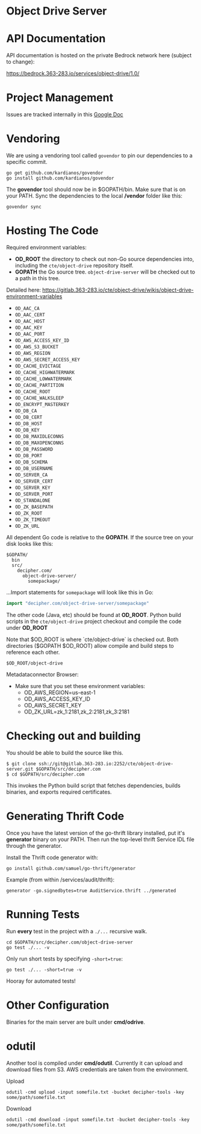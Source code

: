 # Object Drive Server

# API Documentation

API documentation is hosted on the private Bedrock network here (subject to change):

https://bedrock.363-283.io/services/object-drive/1.0/

# Project Management

Issues are tracked internally in this [Google Doc](https://docs.google.com/spreadsheets/d/1Eiuu8uH6O6_uPtz6icOgLof3JYExhPDo9RelJDFsDeA/edit#gid=538633894)

# Vendoring

We are using a vendoring tool called `govendor` to pin our dependencies to a specific commit.

```
go get github.com/kardianos/govendor
go install github.com/kardianos/govendor
```

The **govendor** tool should now be in $GOPATH/bin. Make sure that is on your PATH.
Sync the dependencies to the local **/vendor** folder like this:

```
govendor sync
```

# Hosting The Code

Required environment variables:
* **OD_ROOT** the directory to check out non-Go source dependencies into, including
  the `cte/object-drive` repository itself.
* **GOPATH** the Go source tree. `object-drive-server` will be checked out to
  a path in this tree.

Detailed here: https://gitlab.363-283.io/cte/object-drive/wikis/object-drive-environment-variables

* `OD_AAC_CA`
* `OD_AAC_CERT`
* `OD_AAC_HOST`
* `OD_AAC_KEY`
* `OD_AAC_PORT`
* `OD_AWS_ACCESS_KEY_ID`
* `OD_AWS_S3_BUCKET`
* `OD_AWS_REGION`
* `OD_AWS_SECRET_ACCESS_KEY`
* `OD_CACHE_EVICTAGE`
* `OD_CACHE_HIGHWATERMARK`
* `OD_CACHE_LOWWATERMARK`
* `OD_CACHE_PARTITION`
* `OD_CACHE_ROOT`
* `OD_CACHE_WALKSLEEP`
* `OD_ENCRYPT_MASTERKEY`
* `OD_DB_CA`
* `OD_DB_CERT`
* `OD_DB_HOST`
* `OD_DB_KEY`
* `OD_DB_MAXIDLECONNS`
* `OD_DB_MAXOPENCONNS`
* `OD_DB_PASSWORD`
* `OD_DB_PORT`
* `OD_DB_SCHEMA`
* `OD_DB_USERNAME`
* `OD_SERVER_CA`
* `OD_SERVER_CERT`
* `OD_SERVER_KEY`
* `OD_SERVER_PORT`
* `OD_STANDALONE`
* `OD_ZK_BASEPATH`
* `OD_ZK_ROOT`
* `OD_ZK_TIMEOUT`
* `OD_ZK_URL`

All dependent Go code is relative to the **GOPATH**. If the source tree on your
disk looks like this:

```
$GOPATH/
  bin
  src/
    decipher.com/
      object-drive-server/
        somepackage/
```

...Import statements for `somepackage` will look like this in Go:

```go
import "decipher.com/object-drive-server/somepackage"
```


The other code (Java, etc) should be found at **OD_ROOT**. Python build scripts
in the `cte/object-drive` project checkout and compile the code under **OD_ROOT**

Note that $OD_ROOT is where `cte/object-drive` is checked out.
Both directories ($GOPATH $OD_ROOT) allow compile and build steps
to reference each other.

```
$OD_ROOT/object-drive
```

Metadataconnector Browser:

* Make sure that you set these environment variables:
  * OD_AWS_REGION=us-east-1
  * OD_AWS_ACCESS_KEY_ID
  * OD_AWS_SECRET_KEY
  * OD_ZK_URL=zk_1:2181,zk_2:2181,zk_3:2181

# Checking out and building

You should be able to build the source like this.

```
$ git clone ssh://git@gitlab.363-283.io:2252/cte/object-drive-server.git $GOPATH/src/decipher.com
$ cd $GOPATH/src/decipher.com
```

This invokes the Python build script that fetches dependencies, builds binaries,
and exports required certificates.

# Generating Thrift Code

Once you have the latest version of the go-thrift library installed, put it's
**generator** binary on your PATH. Then run the top-level thrift Service IDL
file through the generator.

Install the Thrift code generator with:

```
go install github.com/samuel/go-thrift/generator
```

Example (from within /services/audit/thrift):

```
generator -go.signedbytes=true AuditService.thrift ../generated
```

# Running Tests

Run **every** test in the project with a `./...` recursive walk.

```
cd $GOPATH/src/decipher.com/object-drive-server
go test ./... -v
```

Only run short tests by specifying `-short=true`:

```
go test ./... -short=true -v
```

Hooray for automated tests!

# Other Configuration

Binaries for the main server are built under **cmd/odrive**. 

# odutil

Another tool is compiled under **cmd/odutil**. Currently it can upload and 
download files from S3. AWS credentials are taken from the environment.

Upload 

```
odutil -cmd upload -input somefile.txt -bucket decipher-tools -key some/path/somefile.txt 
```

Download

```
odutil -cmd download -input somefile.txt -bucket decipher-tools -key some/path/somefile.txt 
```

